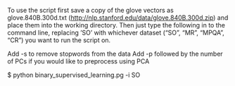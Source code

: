 To use the script first save a copy of the glove vectors as glove.840B.300d.txt (http://nlp.stanford.edu/data/glove.840B.300d.zip) and place them into the working directory.
Then just type the following in to the command line, replacing ’SO’ with whichever dataset (“SO”, “MR”, “MPQA”, “CR”) you want to run the script on.

Add -s to remove stopwords from the data
Add -p followed by the number of PCs if you would like to preprocess using PCA

$ python binary_supervised_learning.pg -i SO